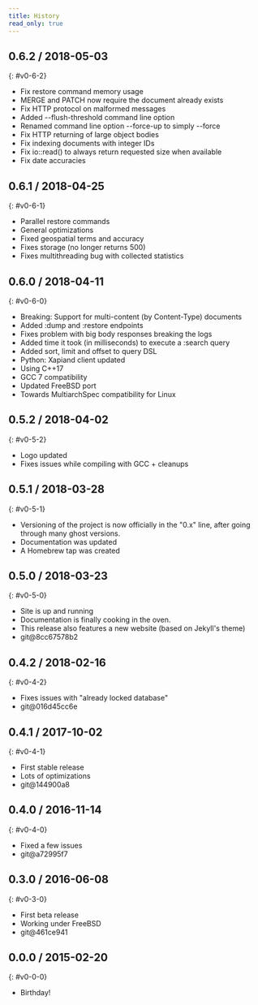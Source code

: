 ```yaml
---
title: History
read_only: true
---
```



## 0.6.2 / 2018-05-03
{: #v0-6-2}

- Fix restore command memory usage
- MERGE and PATCH now require the document already exists
- Fix HTTP protocol on malformed messages
- Added --flush-threshold command line option
- Renamed command line option --force-up to simply --force
- Fix HTTP returning of large object bodies
- Fix indexing documents with integer IDs
- Fix io::read() to always return requested size when available
- Fix date accuracies


## 0.6.1 / 2018-04-25
{: #v0-6-1}

- Parallel restore commands
- General optimizations
- Fixed geospatial terms and accuracy
- Fixes storage (no longer returns 500)
- Fixes multithreading bug with collected statistics


## 0.6.0 / 2018-04-11
{: #v0-6-0}

- Breaking: Support for multi-content (by Content-Type) documents
- Added :dump and :restore endpoints
- Fixes problem with big body responses breaking the logs
- Added time it took (in milliseconds) to execute a :search query
- Added sort, limit and offset to query DSL
- Python: Xapiand client updated
- Using C++17
- GCC 7 compatibility
- Updated FreeBSD port
- Towards MultiarchSpec compatibility for Linux


## 0.5.2 / 2018-04-02
{: #v0-5-2}

- Logo updated
- Fixes issues while compiling with GCC + cleanups


## 0.5.1 / 2018-03-28
{: #v0-5-1}

- Versioning of the project is now officially in the "0.x" line, after going
  through many ghost versions.
- Documentation was updated
- A Homebrew tap was created


## 0.5.0 / 2018-03-23
{: #v0-5-0}

- Site is up and running
- Documentation is finally cooking in the oven.
- This release also features a new website (based on Jekyll's theme)
- git@8cc67578b2


## 0.4.2 / 2018-02-16
{: #v0-4-2}

- Fixes issues with "already locked database"
- git@016d45cc6e


## 0.4.1 / 2017-10-02
{: #v0-4-1}

- First stable release
- Lots of optimizations
- git@144900a8


## 0.4.0 / 2016-11-14
{: #v0-4-0}

- Fixed a few issues
- git@a72995f7


## 0.3.0 / 2016-06-08
{: #v0-3-0}

- First beta release
- Working under FreeBSD
- git@461ce941


## 0.0.0 / 2015-02-20
{: #v0-0-0}

- Birthday!
